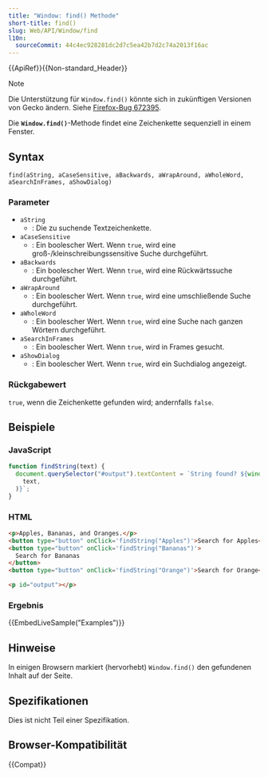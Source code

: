 ```yaml
---
title: "Window: find() Methode"
short-title: find()
slug: Web/API/Window/find
l10n:
  sourceCommit: 44c4ec928281dc2d7c5ea42b7d2c74a2013f16ac
---
```


{{ApiRef}}{{Non-standard_Header}}

> [!NOTE]
> Die Unterstützung für `Window.find()` könnte sich in zukünftigen
> Versionen von Gecko ändern. Siehe [Firefox-Bug 672395](https://bugzil.la/672395).

Die **`Window.find()`**-Methode findet eine Zeichenkette sequenziell in einem Fenster.

## Syntax

```js-nolint
find(aString, aCaseSensitive, aBackwards, aWrapAround, aWholeWord, aSearchInFrames, aShowDialog)
```

### Parameter

- `aString`
  - : Die zu suchende Textzeichenkette.
- `aCaseSensitive`
  - : Ein boolescher Wert. Wenn `true`, wird eine groß-/kleinschreibungssensitive Suche durchgeführt.
- `aBackwards`
  - : Ein boolescher Wert. Wenn `true`, wird eine Rückwärtssuche durchgeführt.
- `aWrapAround`
  - : Ein boolescher Wert. Wenn `true`, wird eine umschließende Suche durchgeführt.
- `aWholeWord`
  - : Ein boolescher Wert. Wenn `true`, wird eine Suche nach ganzen Wörtern durchgeführt.
- `aSearchInFrames`
  - : Ein boolescher Wert. Wenn `true`, wird in Frames gesucht.
- `aShowDialog`
  - : Ein boolescher Wert. Wenn `true`, wird ein Suchdialog angezeigt.

### Rückgabewert

`true`, wenn die Zeichenkette gefunden wird; andernfalls `false`.

## Beispiele

### JavaScript

```js
function findString(text) {
  document.querySelector("#output").textContent = `String found? ${window.find(
    text,
  )}`;
}
```

### HTML

```html
<p>Apples, Bananas, and Oranges.</p>
<button type="button" onClick='findString("Apples")'>Search for Apples</button>
<button type="button" onClick='findString("Bananas")'>
  Search for Bananas
</button>
<button type="button" onClick='findString("Orange")'>Search for Orange</button>

<p id="output"></p>
```

### Ergebnis

{{EmbedLiveSample("Examples")}}

## Hinweise

In einigen Browsern markiert (hervorhebt) `Window.find()` den gefundenen Inhalt auf
der Seite.

## Spezifikationen

Dies ist nicht Teil einer Spezifikation.

## Browser-Kompatibilität

{{Compat}}
